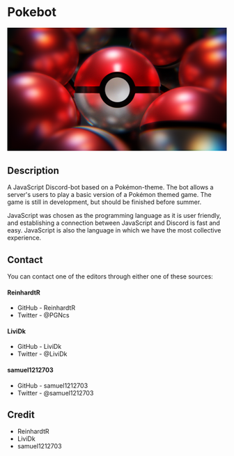 # Pokebot
![alt text](PokeballsRender2.png)

## Description
A JavaScript Discord-bot based on a Pokémon-theme. The bot allows a server's users to play a basic version of a Pokémon themed game. The game is still in development, but should be finished before summer. 

JavaScript was chosen as the programming language as it is user friendly, and establishing a connection between JavaScript and Discord is fast and easy. JavaScript is also the language in which we have the most collective experience.

## Contact
You can contact one of the editors through either one of these sources:
#### ReinhardtR
* GitHub - ReinhardtR
* Twitter - @PGNcs
#### LiviDk
* GitHub - LiviDk
* Twitter - @LiviDk
#### samuel1212703
* GitHub - samuel1212703
* Twitter - @samuel1212703

## Credit
* ReinhardtR
* LiviDk
* samuel1212703
